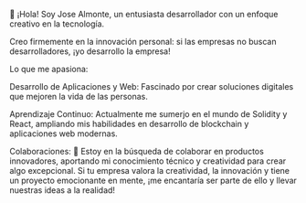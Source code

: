 👋 ¡Hola! Soy Jose Almonte, un entusiasta desarrollador con un enfoque creativo en la tecnología. 

Creo firmemente en la innovación personal: 
si las empresas no buscan desarrolladores, ¡yo desarrollo la empresa!

Lo que me apasiona:

Desarrollo de Aplicaciones y Web:
Fascinado por crear soluciones digitales que mejoren la vida de las personas.


Aprendizaje Continuo: 
Actualmente me sumerjo en el mundo de Solidity y React, ampliando mis habilidades en desarrollo de blockchain y aplicaciones web modernas.

Colaboraciones:
💞️ Estoy en la búsqueda de colaborar en productos innovadores, aportando mi conocimiento técnico y creatividad para crear algo excepcional.
Si tu empresa valora la creatividad, la innovación y tiene un proyecto emocionante en mente, ¡me encantaría ser parte de ello y llevar nuestras ideas a la realidad!

